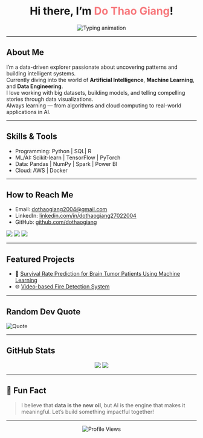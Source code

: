 <h1 align="center">Hi there, I’m <span style="color:#f7797d">Do Thao Giang</span>!</h1>

<p align="center">
  <img src="https://readme-typing-svg.herokuapp.com?font=Fira+Code&duration=3000&pause=500&center=true&vCenter=true&multiline=true&width=500&height=80&lines=Turning+data+into+insights;Building+AI+to+solve+real-world+problems;ML+enthusiast+with+a+creative+mind!" alt="Typing animation">
</p>

---

## About Me

I’m a data-driven explorer passionate about uncovering patterns and building intelligent systems.  
Currently diving into the world of **Artificial Intelligence**, **Machine Learning**, and **Data Engineering**.  
I love working with big datasets, building models, and telling compelling stories through data visualizations.  
Always learning — from algorithms and cloud computing to real-world applications in AI.

---

## Skills & Tools

- Programming: Python | SQL| R
- ML/AI: Scikit-learn | TensorFlow | PyTorch
- Data: Pandas | NumPy | Spark | Power BI
- Cloud: AWS | Docker

---

## How to Reach Me

- Email: dothaogiang2004@gmail.com  
- LinkedIn: [linkedin.com/in/dothaogiang27022004](https://www.linkedin.com/in/dothaogiang27022004/)  
- GitHub: [github.com/dothaogiang](https://github.com/dothaogiang)

<p align="left">
  <a href="mailto:yourname@example.com"><img src="https://img.shields.io/badge/Gmail-D14836?style=flat&logo=gmail&logoColor=white"/></a>
  <a href="https://linkedin.com/in/yourprofile"><img src="https://img.shields.io/badge/LinkedIn-0A66C2?style=flat&logo=linkedin&logoColor=white"/></a>
  <a href="https://www.facebook.com/hono.edumi"><img src="https://img.shields.io/badge/Facebook-1877F2?style=flat&logo=facebook&logoColor=white"/></a>
</p>

---

## Featured Projects

- 🧠 [Survival Rate Prediction for Brain Tumor Patients Using Machine Learning](https://github.com/dothaogiang/machine-learning) 
- 🌐 [Video-based Fire Detection System](https://github.com/dothaogiang/datamining)

---

## Random Dev Quote

![Quote](https://quotes-github-readme.vercel.app/api?type=horizontal&theme=radical)

---

## GitHub Stats

<p align="center">
  <img src="https://github-readme-stats.vercel.app/api?username=dothaogiang&show_icons=true&theme=radical"/>
  <img src="https://github-readme-streak-stats.herokuapp.com/?user=dothaogiang&theme=radical"/>
</p>

---

## 🌈 Fun Fact

> I believe that **data is the new oil**, but AI is the engine that makes it meaningful. Let’s build something impactful together!

---

<p align="center">
  <img src="https://komarev.com/ghpvc/?username=dothaogiang&label=Profile%20views&color=0e75b6&style=flat" alt="Profile Views" />
</p>
